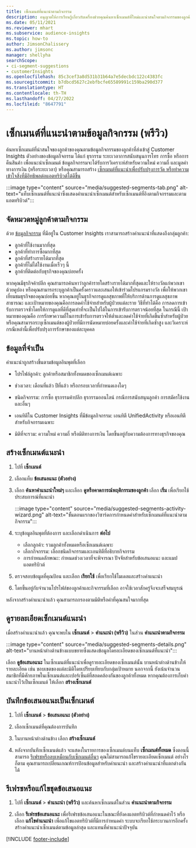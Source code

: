 ```yaml
---
title: เซ็กเมนต์ที่แนะนำตามกิจกรรม
description: อนุญาตให้การเรียนรู้เกี่ยวกับเครื่องช่วยคุณค้นหาเซ็กเมนต์ที่ใหม่และน่าสนใจตามกิจกรรมของลูกค้า
ms.date: 05/11/2021
ms.reviewer: mhart
ms.subservice: audience-insights
ms.topic: how-to
author: JimsonChalissery
ms.author: jimsonc
manager: shellyha
searchScope:
- ci-segment-suggestions
- customerInsights
ms.openlocfilehash: 85c3cef3a8d531b31b64a7e5decbdc122c4383fc
ms.sourcegitcommit: b7dbcd5627c2ebfbcfe65589991c159ba290d377
ms.translationtype: HT
ms.contentlocale: th-TH
ms.lasthandoff: 04/27/2022
ms.locfileid: "8647791"
---
```

# <a name="suggested-segments-based-on-activity-data-preview"></a>เซ็กเมนต์ที่แนะนำตามข้อมูลกิจกรรม (พรีวิว)

ค้นหาเซ็กเมนต์ที่น่าสนใจของลูกค้าของคุณตามข้อมูลกิจกรรมของลูกค้าที่ส่งเข้าสู่ Customer Insights ตัวอย่างของข้อมูลกิจกรรม ได้แก่ ธุรกรรม ระยะเวลาการสนับสนุนการโทร การซื้อ หรือการคืนสินค้า เพื่อแนะนำเซ็กเมนต์ ข้อมูลกิจกรรมจะได้รับการวิเคราะห์สำหรับความใหม่ ความถี่ และมูลค่าทางการเงิน (หรือระยะเวลา) หรือคุณสามารถสร้าง [เซ็กเมนต์ที่แนะนำเพื่อปรับปรุงการวัด หรือทำความเข้าใจสิ่งที่มีอิทธิพลต่อแอตทริบิวต์ได้ดีขึ้น](suggested-segments.md)

:::image type="content" source="media/suggested-segments-tab.png" alt-text="แท็บเซ็กเมนต์ที่แนะนำซึ่งแสดงคำแนะนำเซ็กเมนต์สำหรับเซ็กเมนต์ที่อิงตามกิจกรรมและตามแอตทริบิวต์":::

## <a name="categorize-customers-by-activity"></a>จัดหมวดหมู่ลูกค้าตามกิจกรรม

ด้วย [ข้อมูลกิจกรรม](activities.md) ที่มีอยู่ใน Customer Insights เราสามารถสร้างคำแนะนำที่แสดงถึงกลุ่มลูกค้า:

- ลูกค้าที่ใช้งานมากที่สุด 
- ลูกค้าที่ทำการซื้อมากที่สุด 
- ลูกค้าที่สร้างรายได้มากที่สุด 
- ลูกค้าที่ไม่ได้ใช้งานเมื่อเร็วๆ นี้ 
- ลูกค้าที่ติดต่อกับธุรกิจของคุณบ่อยครั้ง  

หากคุณมีธุรกิจค้าปลีก คุณสามารถค้นหาว่าลูกค้ารายใดสร้างรายได้มากที่สุดและให้รางวัลแก่พวกเขาด้วยคูปอง หรือคุณสามารถระบุลูกค้าเป็นครั้งคราวและเสนอให้เข้าร่วมโปรแกรมรางวัล เพื่อให้พวกเขาเยี่ยมชมธุรกิจของคุณบ่อยขึ้น
หากคุณอยู่ในธุรกิจการดูแลสุขภาพที่ให้บริการด้านการดูแลสุขภาพสาธารณะ และเป้าหมายของคุณคือการลดค่าใช้จ่ายสำหรับผู้ป่วยแต่ละราย วิธีที่ทำได้คือ การลดการเข้ารับการตรวจซ้ำโดยให้การดูแลที่ดีที่สุดเท่าที่จะเป็นไปได้ในการเข้ารับการตรวจน้อยที่สุด ในกรณีนี้ เป้าหมายของคุณคือ การรักษาความถี่ในการเข้ารับการตรวจให้ต่ำและลดค่าใช้จ่ายที่เกิดขึ้นซ้ำสำหรับผู้ป่วย หรือคุณสามารถระบุเซ็กเมนต์ของผู้ป่วยที่มีการนัดหมายบ่อยครั้งและค่าใช้จ่ายที่เกิดซ้ำสูง และวิเคราะห์กรณีเหล่านี้เพื่อปรับปรุงการรักษาของแต่ละบุคคล 

## <a name="required-data"></a>ข้อมูลที่จําเป็น

คำแนะนำถูกสร้างขึ้นตามข้อมูลอินพุตที่เลือก 

- โปรไฟล์ลูกค้า: ลูกค้าหรือสมาชิกทั้งหมดของเซ็กเมนต์เฉพาะ 

- ช่วงเวลา: เดือนที่แล้ว ปีที่แล้ว หรือกรอบเวลาที่กำหนดเองใดๆ

- ชนิดกิจกรรม: การซื้อ ธุรกรรมค้าปลีก ธุรกรรมออนไลน์ กรณีการสนับสนุนลูกค้า การสมัครใช้งาน และอื่นๆ  

- เอนทิตีใน Customer Insights ที่มีข้อมูลกิจกรรม: เอนทิตี UnifiedActivity หรือเอนทิตีสำหรับกิจกรรมเฉพาะ 

- มิติที่จะรวม: ความใหม่ ความถี่ หรือมิติทางการเงิน โดยขึ้นอยู่กับความต้องการทางธุรกิจของคุณ

## <a name="generate-suggested-segments"></a>สร้างเซ็กเมนต์แนะนํา

1. ไปที่ **เซ็กเมนต์**

1. เลือกแท็บ **ข้อเสนอแนะ (ตัวอย่าง)**

1. เลือก **ค้นหาคำแนะนำใหม่ๆ** และเลือก **ดูหรือคาดการณ์พฤติกรรมของลูกค้า** เลือก **เริ่ม** เพื่อเรียกใช้ประสบการณ์ที่แนะนำ

   :::image type="content" source="media/suggested-segments-activity-wizard.png" alt-text="ขั้นตอนแรกของวิซาร์ดการกำหนดค่าสำหรับเซ็กเมนต์ที่แนะนำตามกิจกรรม":::

1. ระบุข้อมูลอินพุตที่ต้องการ และเลือกดำเนินการ **ต่อไป**

   - เลือกลูกค้า: รวมลูกค้าทั้งหมดหรือเซ็กเมนต์เฉพาะ
   - เลือกกิจกรรม: เลือกชนิดกิจกรรมและเอนทิตีที่อธิบายกิจกรรม
   - การกำหนดลักษณะ: กำหนดช่วงเวลาที่จะพิจารณา ปัจจัยสำหรับข้อเสนอแนะ และแมปแอตทริบิวต์

1. ตรวจสอบข้อมูลที่คุณป้อน และเลือก **เรียกใช้** เพื่อเรียกใช้โมเดลและสร้างคำแนะนำ

1. โดยขึ้นอยู่กับจำนวนโปรไฟล์ของลูกค้าและกิจกรรมที่เลือก อาจใช้เวลาสักครู่จึงจะเสร็จสมบูรณ์ 

หลังจากสร้างคำแนะนำแล้ว คุณสามารถกรองตามมิติหรือค่าที่คุณสนใจมากที่สุด 

## <a name="view-details-of-a-suggested-segment"></a>ดูรายละเอียดเซ็กเมนต์แนะนํา

เมื่อสร้างคำแนะนำแล้ว คุณจะพบใน **เซ็กเมนต์** > **คำแนะนำ (พรีวิว)** ในส่วน **คำแนะนำตามกิจกรรม**

:::image type="content" source="media/suggested-segments-details.png" alt-text="บานหน้าต่างด้านข้างแบบขยายซึ่งแสดงข้อมูลโดยละเอียดของเซ็กเมนต์ที่แนะนำ":::

เลือก **ดูข้อเสนอแนะ** ในเซ็กเมนต์ที่แนะนำเพื่อดูรายละเอียดของเซ็กเมนต์นั้น บานหน้าต่างด้านข้างให้รายละเอียด เช่น ขอบเขตของแต่ละมิติโดยเปรียบเทียบกับกลุ่มเป้าหมาย นอกจากนี้ ยังเน้นจำนวนสมาชิกที่มีศักยภาพในเซ็กเมนต์และเปอร์เซ็นต์ที่สอดคล้องกันของลูกค้าทั้งหมด หากคุณต้องการเก็บคำแนะนำไว้เป็นเซ็กเมนต์ ให้เลือก **สร้างเซ็กเมนต์**    

## <a name="save-a-suggestion-as-a-segment"></a>บันทึกข้อเสนอแนะเป็นเซ็กเมนต์

1. ไปที่ **เซ็กเมนต์** > **ข้อเสนอแนะ (ตัวอย่าง)**

1. เลือกเซ็กเมนต์ที่คุณต้องการบันทึก 

1. ในบานหน้าต่างด้านข้าง เลือก **สร้างเซ็กเมนต์** 

1. หลังจากบันทึกเซ็กเมนต์แล้ว จะแสดงในรายการของเซ็กเมนต์บนแท็บ **เซ็กเมนต์ทั้งหมด** ซึ่งตอนนี้สามารถ [รีเฟรชหรือลบเหมือนกับเซ็กเมนต์อื่นๆ](segments.md) คุณไม่สามารถแก้ไขรายละเอียดเซ็กเมนต์ อย่างไรก็ตาม คุณสามารถเปลี่ยนเกณฑ์การป้อนข้อมูลสำหรับคำแนะนำ และสร้างคำแนะนำที่แตกต่างกันได้

## <a name="refresh-or-edit-a-set-of-suggestions"></a>รีเฟรชหรือแก้ไขชุดข้อเสนอแนะ

1. ไปที่ **เซ็กเมนต์** > **คำแนะนำ (พรีวิว)** และค้นหาเซ็กเมนต์ในส่วน **คำแนะนำตามกิจกรรม**

1. เลือก **รีเฟรชข้อเสนอแนะ** เพื่อรีเฟรชข้อเสนอแนะในขณะที่ยังคงแอตทริบิวต์ที่กำหนดค่าไว้ หรือเลือก **แก้ไขคำแนะนำ** เพื่อแก้ไขแอตทริบิวต์ที่มีการกำหนดค่า ระบบจะเรียกใช้กระบวนการอีกครั้ง สร้างคำแนะนำเซ็กเมนต์ตามข้อมูลล่าสุด และแทนที่คำแนะนำปัจจุบัน

[!INCLUDE [footer-include](includes/footer-banner.md)]
